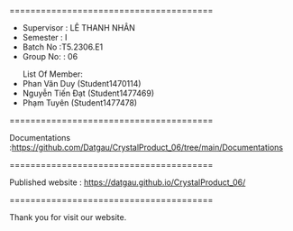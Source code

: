 ﻿=======================================
+ Supervisor	: LÊ THANH NHÂN
+ Semester		: I	
+ Batch No		:T5.2306.E1	
+ Group No:		: 06
<ul>List Of Member:
<li>Phan Văn Duy 	(Student1470114)</li>
<li>Nguyễn Tiến Đạt	(Student1477469)</li>
<li>Phạm Tuyên	(Student1477478)</li>
</ul> 
=======================================

Documentations :https://github.com/Datgau/CrystalProduct_06/tree/main/Documentations

=======================================

Published website : https://datgau.github.io/CrystalProduct_06/

=======================================

Thank you for visit our website.
